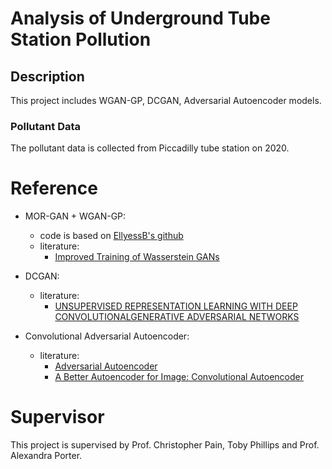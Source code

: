 # Analysis of Underground Tube Station Pollution
## Description
This project includes WGAN-GP, DCGAN, Adversarial Autoencoder models.

### Pollutant Data
 The pollutant data is collected from Piccadilly tube station on 2020.

# Reference
- MOR-GAN + WGAN-GP:
  - code is based on [EllyessB's github](https://github.com/EllyessB/WGAN-Regression.git)
  - literature: 
    - [Improved Training of Wasserstein GANs](https://proceedings.neurips.cc/paper/2017/file/892c3b1c6dccd52936e27cbd0ff683d6-Paper.pdf)

- DCGAN:
  - literature:
    - [UNSUPERVISED REPRESENTATION LEARNING WITH DEEP CONVOLUTIONALGENERATIVE ADVERSARIAL NETWORKS](https://arxiv.org/pdf/1511.06434.pdf)

- Convolutional Adversarial Autoencoder:
  - literature:
    - [Adversarial Autoencoder](https://arxiv.org/pdf/1511.05644.pdf)
    - [A Better Autoencoder for Image: Convolutional Autoencoder](http://users.cecs.anu.edu.au/~Tom.Gedeon/conf/ABCs2018/paper/ABCs2018_paper_58.pdf)


# Supervisor
This project is supervised by Prof. Christopher Pain, Toby Phillips and Prof. Alexandra Porter.
